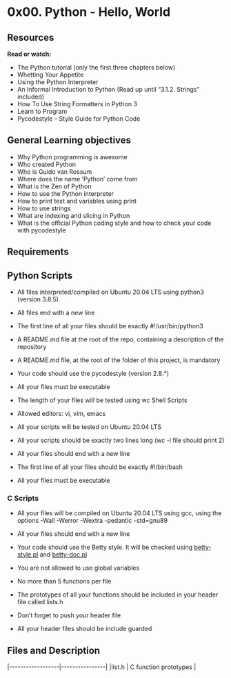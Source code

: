 # 0x00. Python - Hello, World

## Resources
**Read or watch:**

- The Python tutorial (only the first three chapters below)
- Whetting Your Appetite
- Using the Python Interpreter
- An Informal Introduction to Python (Read up until “3.1.2. Strings” included)
- How To Use String Formatters in Python 3
- Learn to Program
- Pycodestyle – Style Guide for Python Code

## General Learning objectives

- Why Python programming is awesome
- Who created Python
- Who is Guido van Rossum
- Where does the name ‘Python’ come from
- What is the Zen of Python
- How to use the Python interpreter
- How to print text and variables using print
- How to use strings
- What are indexing and slicing in Python
- What is the official Python coding style and how to check your code with pycodestyle

## Requirements

## Python Scripts

- All files  interpreted/compiled on Ubuntu 20.04 LTS using python3 (version 3.8.5)

- All files end with a new line

- The first line of all your files should be exactly #!/usr/bin/python3

- A README.md file at the root of the repo, containing a description of the repository

- A README.md file, at the root of the folder of this project, is mandatory

- Your code should use the pycodestyle (version 2.8.*)

- All your files must be executable

- The length of your files will be tested using wc
Shell Scripts

- Allowed editors: vi, vim, emacs

- All your scripts will be tested on Ubuntu 20.04 LTS

- All your scripts should be exactly two lines long (wc -l file should print 2)

- All your files should end with a new line

- The first line of all your files should be exactly #!/bin/bash

- All your files must be executable


### C Scripts

- All your files will be compiled on Ubuntu 20.04 LTS using gcc, using the options -Wall -Werror -Wextra -pedantic -std=gnu89

- All your files should end with a new line

- Your code should use the Betty style. It will be checked using [betty-style.pl](https://github.com/holbertonschool/Betty/blob/master/betty-style.pl) and [betty-doc.pl](https://github.com/holbertonschool/Betty/blob/master/betty-doc.pl)

- You are not allowed to use global variables

- No more than 5 functions per file

- The prototypes of all your functions should be included in your header file called lists.h

- Don’t forget to push your header file

- All your header files should be include guarded

## Files and Description

|------------------|----------------|
|list.h            | C function prototypes             |




